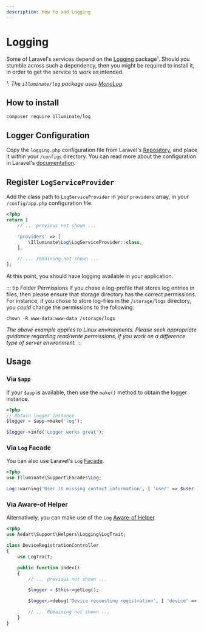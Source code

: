 ```yaml
---
description: How to add Logging
---
```


# Logging

Some of Laravel's services depend on the [Logging](https://packagist.org/packages/illuminate/log) package¹.
Should you stumble across such a dependency, then you might be required to install it, in order to get the service to work as intended.

¹: _The `illuminate/log` package uses [MonoLog](https://github.com/Seldaek/monolog)._

## How to install

```shell
composer require illuminate/log
```

## Logger Configuration

Copy the `logging.php` configuration file from Laravel's [Repository](https://github.com/laravel/laravel/blob/master/config/logging.php), and place it within your `/configs` directory.
You can read more about the configuration in Laravel's [documentation](https://laravel.com/docs/11.x/logging).

## Register `LogServiceProvider`

Add the class path to `LogServiceProvider` in your `providers` array, in your `/config/app.php` configuration file.

```php
<?php
return [
    // ... previous not shown ...

    'providers' => [
        \Illuminate\Log\LogServiceProvider::class,
    ],

    // ... remaining not shown ...
];
```

At this point, you should have logging available in your application.

::: tip Folder Permissions
If you chose a log-profile that stores log entries in files, then please ensure that storage directory has the correct permissions.
For instance, if you chose to store log-files in the `/storage/logs` directory, you _could_ change the permissions to the following:

```shell
chown -R www-data:www-data /storage/logs
```

_The above example applies to Linux environments. Please seek appropriate guidance regarding read/write permissions, if you work on a difference type of server environment._
:::

## Usage

### Via `$app`

If your `$app` is available, then use the `make()` method to obtain the logger instance.

```php
<?php
// Obtain logger instance
$logger = $app->make('log');

$logger->info('Logger works great');
```

### Via `Log` Facade

You can also use Laravel's `Log` [Facade](https://laravel.com/docs/11.x/facades). 

```php
<?php
use Illuminate\Support\Facades\Log;

Log::warning('User is missing contact information', [ 'user' => $user ]);
```

### Via Aware-of Helper

Alternatively, you can make use of the `Log` [Aware-of Helper](../../support/laravel).

```php
<?php
use Aedart\Support\Helpers\Logging\LogTrait;

class DeviceRegistrationController
{
    use LogTrait;

    public function index()
    {
        // ... previous not shown ...

        $logger = $this->getLog();

        $logger->debug('Device requesting registration', [ 'device' => '...' ]);

        // ... Remaining not shown ...
    }
}
```
